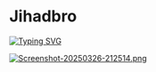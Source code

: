 # Jihadbro
[![Typing SVG](https://readme-typing-svg.herokuapp.com?font=Fira+Code&weight=500&size=30&pause=1000&color=F70000&background=9055FF00&width=435&lines=JIHAD+BRO+)](https://git.io/typing-svg)


[![Screenshot-20250326-212514.png](https://i.postimg.cc/c478wL7n/Screenshot-20250326-212514.png)](https://postimg.cc/nCzztZPF)
